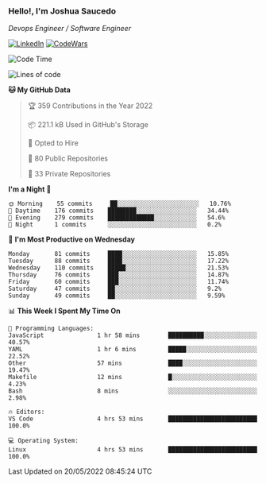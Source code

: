 ### Hello!, I'm Joshua Saucedo
*Devops Engineer / Software Engineer*  

[![LinkedIn](https://img.shields.io/badge/LinkedIn-0073b1?logo=linkedin&style=flat-square&logoColor=white)](https://www.linkedin.com/in/joshua-nathanael-saucedo-uriarte-bb0336169/)
[![CodeWars](https://www.codewars.com/users/joshuansu0897/badges/micro)](https://www.codewars.com/users/joshuansu0897)

<!--START_SECTION:waka-->
![Code Time](http://img.shields.io/badge/Code%20Time-0%20secs-blue)

![Lines of code](https://img.shields.io/badge/From%20Hello%20World%20I%27ve%20Written-2%20Million%20lines%20of%20code-blue)

**🐱 My GitHub Data** 

> 🏆 359 Contributions in the Year 2022
 > 
> 📦 221.1 kB Used in GitHub's Storage 
 > 
> 💼 Opted to Hire
 > 
> 📜 80 Public Repositories 
 > 
> 🔑 33 Private Repositories  
 > 
**I'm a Night 🦉** 

```text
🌞 Morning    55 commits     ██░░░░░░░░░░░░░░░░░░░░░░░   10.76% 
🌆 Daytime    176 commits    ████████░░░░░░░░░░░░░░░░░   34.44% 
🌃 Evening    279 commits    █████████████░░░░░░░░░░░░   54.6% 
🌙 Night      1 commits      ░░░░░░░░░░░░░░░░░░░░░░░░░   0.2%

```
📅 **I'm Most Productive on Wednesday** 

```text
Monday       81 commits     ████░░░░░░░░░░░░░░░░░░░░░   15.85% 
Tuesday      88 commits     ████░░░░░░░░░░░░░░░░░░░░░   17.22% 
Wednesday    110 commits    █████░░░░░░░░░░░░░░░░░░░░   21.53% 
Thursday     76 commits     ███░░░░░░░░░░░░░░░░░░░░░░   14.87% 
Friday       60 commits     ███░░░░░░░░░░░░░░░░░░░░░░   11.74% 
Saturday     47 commits     ██░░░░░░░░░░░░░░░░░░░░░░░   9.2% 
Sunday       49 commits     ██░░░░░░░░░░░░░░░░░░░░░░░   9.59%

```


📊 **This Week I Spent My Time On** 

```text
💬 Programming Languages: 
JavaScript               1 hr 58 mins        ██████████░░░░░░░░░░░░░░░   40.57% 
YAML                     1 hr 6 mins         █████░░░░░░░░░░░░░░░░░░░░   22.52% 
Other                    57 mins             ████░░░░░░░░░░░░░░░░░░░░░   19.47% 
Makefile                 12 mins             █░░░░░░░░░░░░░░░░░░░░░░░░   4.23% 
Bash                     8 mins              ░░░░░░░░░░░░░░░░░░░░░░░░░   2.98%

🔥 Editors: 
VS Code                  4 hrs 53 mins       █████████████████████████   100.0%

💻 Operating System: 
Linux                    4 hrs 53 mins       █████████████████████████   100.0%

```


 Last Updated on 20/05/2022 08:45:24 UTC
<!--END_SECTION:waka-->
